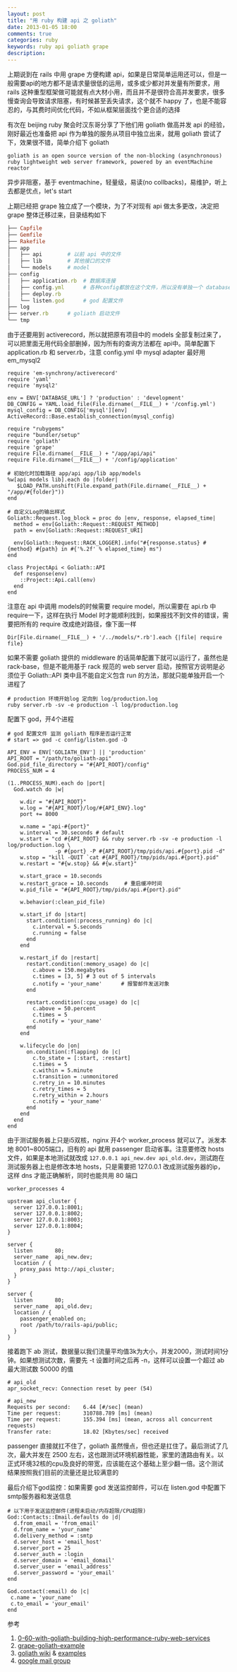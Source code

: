 ```yaml
---
layout: post
title: "用 ruby 构建 api 之 goliath"
date: 2013-01-05 18:00
comments: true
categories: ruby
keywords: ruby api goliath grape
description: 
---
```

上期说到在 rails 中用 grape 方便构建 api，如果是日常简单运用还可以，但是一般需要api的地方都不是请求量很低的运用，或多或少都对并发量有所要求，用 rails 这种重型框架做可能就有点大材小用，而且并不是很符合高并发要求，很多慢查询会导致请求阻塞，有时候甚至丢失请求，这个就不 happy 了，也是不能容忍的，与其费时间优化代码，不如从框架层面找个更合适的选择
<!--more-->
有次在 beijing ruby 聚会时汉东哥分享了下他们用 goliath 做高并发 api 的经验，刚好最近也准备把 api 作为单独的服务从项目中独立出来，就用 goliath 尝试了下，效果很不错，简单介绍下 goliath

`goliath is an open source version of the non-blocking (asynchronous) ruby lightweight web server framework, powered by an eventMachine reactor`

异步非阻塞，基于 eventmachine，轻量级，易读(no collbacks)，易维护，听上去都是优点，let's start

上期已经把 grape 独立成了一个模块，为了不对现有 api 做太多更改，决定把 grape 整体迁移过来，目录结构如下

```ruby
├── Capfile
├── Gemfile
├── Rakefile
├── app
│   ├── api        # 以前 api 中的文件
│   ├── lib        # 其他接口的文件
│   └── models     # model
├── config
│   ├── application.rb  # 数据库连接
│   ├── config.yml      # 各种config都放在这个文件，所以没有单独一个 database.yml
│   ├── deploy.rb
│   └── listen.god      # god 配置文件
├── log
├── server.rb      # goliath 启动文件
└── tmp
```

由于还要用到 activerecord，所以就把原有项目中的 models 全部复制过来了，可以把里面无用代码全部删掉，因为所有的查询方法都在 api中。简单配置下 application.rb 和 server.rb，注意 config.yml 中 mysql adapter 最好用 em_mysql2

```
require 'em-synchrony/activerecord'
require 'yaml'
require 'mysql2'

env = ENV['DATABASE_URL'] ? 'production' : 'development'
DB_CONFIG = YAML.load_file(File.dirname(__FILE__) + '/config.yml')
mysql_config = DB_CONFIG['mysql'][env]
ActiveRecord::Base.establish_connection(mysql_config)
```

```
require "rubygems"
require "bundler/setup"
require 'goliath'
require 'grape'
require File.dirname(__FILE__) + "/app/api/api"
require File.dirname(__FILE__) + '/config/application'

# 初始化时加载路径 app/api app/lib app/models
%w[api models lib].each do |folder|
   $LOAD_PATH.unshift(File.expand_path(File.dirname(__FILE__) + "/app/#{folder}"))
end

# 自定义Log的输出样式
Goliath::Request.log_block = proc do |env, response, elapsed_time|
  method = env[Goliath::Request::REQUEST_METHOD]
  path = env[Goliath::Request::REQUEST_URI]

  env[Goliath::Request::RACK_LOGGER].info("#{response.status} #{method} #{path} in #{'%.2f' % elapsed_time} ms")
end

class ProjectApi < Goliath::API
  def response(env)
    ::Project::Api.call(env)
  end
end
```

注意在 api 中调用 models的时候需要 require model，所以需要在 api.rb 中require一下，这样在执行 Model 时才能顺利找到，如果报找不到文件的错误，需要把所有的 require 改成绝对路径，像下面一样

```
Dir[File.dirname(__FILE__) + '/../models/*.rb'].each {|file| require file}
```

如果不需要 goliath 提供的 middleware 的话简单配置下就可以运行了，虽然也是 rack-base，但是不能用基于 rack 规范的 web server 启动，按照官方说明是必须位于 Goliath::API 类中且不能自定义包含 run 的方法，那就只能单独开启一个进程了

```
# production 环境开始log 定向到 log/production.log
ruby server.rb -sv -e production -l log/production.log
```

配置下 god，开4个进程

```
# god 配置文件 监测 goliath 程序是否运行正常
# start => god -c config/listen.god -D

API_ENV = ENV['GOLIATH_ENV'] || 'production'
API_ROOT = "/path/to/goliath-api"
God.pid_file_directory = "#{API_ROOT}/config"
PROCESS_NUM = 4

(1..PROCESS_NUM).each do |port|
  God.watch do |w|

    w.dir = "#{API_ROOT}"
    w.log = "#{API_ROOT}/log/#{API_ENV}.log"
    port += 8000

    w.name = "api-#{port}"
    w.interval = 30.seconds # default
    w.start = "cd #{API_ROOT} && ruby server.rb -sv -e production -l log/production.log \
               -p #{port} -P #{API_ROOT}/tmp/pids/api.#{port}.pid -d"
    w.stop = "kill -QUIT `cat #{API_ROOT}/tmp/pids/api.#{port}.pid"
    w.restart = "#{w.stop} && #{w.start}"

    w.start_grace = 10.seconds
    w.restart_grace = 10.seconds     # 重启缓冲时间
    w.pid_file = "#{API_ROOT}/tmp/pids/api.#{port}.pid"

    w.behavior(:clean_pid_file)

    w.start_if do |start|
      start.condition(:process_running) do |c|
        c.interval = 5.seconds
        c.running = false
      end
    end

    w.restart_if do |restart|
      restart.condition(:memory_usage) do |c|
        c.above = 150.megabytes
        c.times = [3, 5] # 3 out of 5 intervals
        c.notify = 'your_name'      # 报警邮件发送对象
      end

      restart.condition(:cpu_usage) do |c|
        c.above = 50.percent
        c.times = 5
        c.notify = 'your_name'
      end
    end

    w.lifecycle do |on|
      on.condition(:flapping) do |c|
        c.to_state = [:start, :restart]
        c.times = 5
        c.within = 5.minute
        c.transition = :unmonitored
        c.retry_in = 10.minutes
        c.retry_times = 5
        c.retry_within = 2.hours
        c.notify = 'your_name'
      end
    end
  end
end
```

由于测试服务器上只是i5双核，nginx 开4个 worker_process 就可以了。派发本地 8001~8005端口，旧有的 api 就用 passenger 启动省事。注意要修改 hosts 文件，如果是本地测试就改成 `127.0.0.1 api_new.dev api_old.dev`，测试跑在测试服务器上也是修改本地 hosts，只是需要把 127.0.0.1 改成测试服务器的ip，这样 dns 才能正确解析，同时也能共用 80 端口

```
worker_processes 4

upstream api_cluster {
  server 127.0.0.1:8001;
  server 127.0.0.1:8002;
  server 127.0.0.1:8003;
  server 127.0.0.1:8004;
}

server {
  listen       80;
  server_name  api_new.dev;
  location / {
    proxy_pass http://api_cluster;
  }
}

server {
  listen       80;
  server_name  api_old.dev;
  location / {
    passenger_enabled on;
    root /path/to/rails-api/public;
  }
}
```

接着跑下 ab 测试，数据量以我们流量平均值3k为大小，并发2000，测试时间1分钟。如果想测试次数，需要先 -t 设置时间之后再 -n，这样可以设置一个超过 ab 最大测试数 50000 的值

```
# api_old
apr_socket_recv: Connection reset by peer (54)

# api_new
Requests per second:    6.44 [#/sec] (mean)
Time per request:       310788.789 [ms] (mean)
Time per request:       155.394 [ms] (mean, across all concurrent requests)
Transfer rate:          18.02 [Kbytes/sec] received

```

passenger 直接就扛不住了，goliath 虽然慢点，但也还是扛住了。最后测试了几次，最大并发在 2500 左右，这也跟测试环境机器性能，家里的渣路由有关。以正式环境32核的cpu及良好的带宽，应该能在这个基础上至少翻一倍。这个测试结果按照我们目前的流量还是比较满意的

最后介绍下god监控：如果需要 god 发送监控邮件，可以在 listen.god 中配置下smtp服务器和发送信息

```
# 以下用于发送监控邮件(进程未启动/内存超限/CPU超限)
God::Contacts::Email.defaults do |d|
  d.from_email = 'from_email'
  d.from_name = 'your_name'
  d.delivery_method = :smtp
  d.server_host = 'email_host'
  d.server_port = 25
  d.server_auth = :login
  d.server_domain = 'email_domail'
  d.server_user = 'email_address'
  d.server_password = 'your_email'
end

God.contact(:email) do |c|
 c.name = 'your_name'
 c.to_email = 'your_email'
end
```

参考

1. [0-60-with-goliath-building-high-performance-ruby-web-services](http://confreaks.com/videos/653-gogaruco2011-0-60-with-goliath-building-high-performance-ruby-web-services)
2. [grape-goliath-example](https://github.com/djones/grape-goliath-example)
3. [goliath wiki](https://github.com/postrank-labs/goliath/wiki) & [examples](https://github.com/postrank-labs/goliath/tree/master/examples)
4. [google mail group](https://groups.google.com/forum/?fromgroups#!forum/goliath-io)
